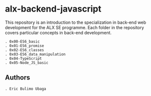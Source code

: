 # alx-backend-javascript

This repository is an introduction to the specialization in back-end web
development for the ALX SE programme.
Each folder in the repository covers particular concepts in back-end
development.

    . 0x00-ES6_basic
    . 0x01-ES6_promise
    . 0x02-ES6_classes
    . 0x03-ES6_data_manipulation
    . 0x04-TypeScript
    . 0x05-Node_JS_basic

## Authors

	. Eric Bulimo Ubaga

